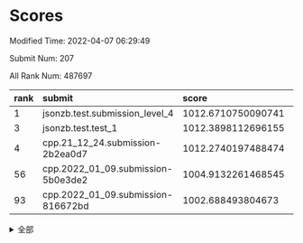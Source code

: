 # Scores

Modified Time: 2022-04-07 06:29:49

Submit Num: 207

All Rank Num: 487697

| rank |               submit               |       score        |       sigma        | pk_num |
| :--- | :--------------------------------- | :----------------- | :----------------- | :----- |
| 1    | jsonzb.test.submission_level_4     | 1012.6710750090741 | 0.784390108521048  | 9423   |
| 3    | jsonzb.test.test_1                 | 1012.3898112696155 | 0.792665769320428  | 9427   |
| 4    | cpp.21_12_24.submission-2b2ea0d7   | 1012.2740197488474 | 0.820663447640242  | 9419   |
| 56   | cpp.2022_01_09.submission-5b0e3de2 | 1004.9132261468545 | 0.7228933612668075 | 9427   |
| 93   | cpp.2022_01_09.submission-816672bd | 1002.688493804673  | 0.704710302901149  | 9420   |


<details>
<summary>全部</summary>

| rank |                 submit                 |       score        |       sigma        | pk_num |
| :--- | :------------------------------------- | :----------------- | :----------------- | :----- |
| 1    | jsonzb.test.submission_level_4         | 1012.6710750090741 | 0.784390108521048  | 9423   |
| 2    | gobigger.level_3.submission_level_3_39 | 1012.4459200641511 | 0.7975909054955997 | 9421   |
| 3    | jsonzb.test.test_1                     | 1012.3898112696155 | 0.792665769320428  | 9427   |
| 4    | cpp.21_12_24.submission-2b2ea0d7       | 1012.2740197488474 | 0.820663447640242  | 9419   |
| 5    | gobigger.level_3.submission_level_3_25 | 1011.3788049820834 | 0.7770980620799246 | 9421   |
| 6    | gobigger.level_3.submission_level_3_8  | 1011.2128111491959 | 0.7771736954931682 | 9422   |
| 7    | gobigger.level_3.submission_level_3_32 | 1011.163730023072  | 0.7698234578081956 | 9425   |
| 8    | gobigger.level_3.submission_level_3_15 | 1011.0204330961935 | 0.7578212531324737 | 9425   |
| 9    | gobigger.level_3.submission_level_3_17 | 1010.9162177810852 | 0.7596503368216154 | 9425   |
| 10   | gobigger.level_3.submission_level_3_23 | 1010.8436879317659 | 0.773093404537036  | 9428   |
| 11   | gobigger.level_3.submission_level_3_4  | 1010.697296006079  | 0.7505968302366267 | 9419   |
| 12   | gobigger.level_3.submission_level_3_9  | 1010.6452533804559 | 0.7652153289014006 | 9420   |
| 13   | gobigger.level_3.submission_level_3_37 | 1010.4922626014057 | 0.7624384491326059 | 9425   |
| 14   | gobigger.level_3.submission_level_3_22 | 1010.4306769699234 | 0.7686766232846999 | 9425   |
| 15   | gobigger.level_3.submission_level_3_24 | 1010.4099141192361 | 0.7499525813288652 | 9423   |
| 16   | gobigger.level_3.submission_level_3_12 | 1010.3755665056967 | 0.7711545235470776 | 9425   |
| 17   | gobigger.level_3.submission_level_3_44 | 1010.3171552150134 | 0.777238391810954  | 9429   |
| 18   | gobigger.level_3.submission_level_3_40 | 1010.2671936724171 | 0.7547354615959468 | 9420   |
| 19   | gobigger.level_3.submission_level_3_18 | 1010.254181643705  | 0.7601252738870349 | 9425   |
| 20   | gobigger.level_3.submission_level_3_42 | 1010.2476520705595 | 0.779952832262009  | 9429   |
| 21   | gobigger.level_3.submission_level_3_36 | 1010.1819188432812 | 0.7490909952533883 | 9425   |
| 22   | gobigger.level_3.submission_level_3_7  | 1010.1805446169955 | 0.7605298682249801 | 9429   |
| 23   | gobigger.level_3.submission_level_3_48 | 1010.1702880475764 | 0.7777744431219014 | 9429   |
| 24   | gobigger.level_3.submission_level_3_47 | 1010.1133502466561 | 0.753698724892286  | 9421   |
| 25   | gobigger.level_3.submission_level_3_43 | 1010.0758473569964 | 0.7895199824961356 | 9421   |
| 26   | gobigger.level_3.submission_level_3_1  | 1009.9251527212165 | 0.7512067571635003 | 9427   |
| 27   | gobigger.level_3.submission_level_3_35 | 1009.9089614305053 | 0.7639511653356319 | 9426   |
| 28   | gobigger.level_3.submission_level_3_30 | 1009.8297190236498 | 0.7493291336944811 | 9427   |
| 29   | gobigger.level_3.submission_level_3_46 | 1009.8085657664162 | 0.7395001881682425 | 9422   |
| 30   | gobigger.level_3.submission_level_3_19 | 1009.7980422428554 | 0.7590845707561382 | 9419   |
| 31   | gobigger.level_3.submission_level_3_0  | 1009.7934866400471 | 0.7562478819468287 | 9420   |
| 32   | gobigger.level_3.submission_level_3_49 | 1009.7415838419748 | 0.7685246675893534 | 9424   |
| 33   | gobigger.level_3.submission_level_3_2  | 1009.7406588438214 | 0.7509982590715937 | 9426   |
| 34   | gobigger.level_3.submission_level_3_13 | 1009.6763398792453 | 0.753367858452746  | 9425   |
| 35   | gobigger.level_3.submission_level_3_26 | 1009.6681694708032 | 0.7685750447163933 | 9429   |
| 36   | gobigger.level_3.submission_level_3_5  | 1009.6249115969669 | 0.7695149353037402 | 9425   |
| 37   | gobigger.level_3.submission_level_3_3  | 1009.591622627744  | 0.7389640995565963 | 9423   |
| 38   | gobigger.level_3.submission_level_3_41 | 1009.4734195450873 | 0.7446279349768223 | 9424   |
| 39   | gobigger.level_3.submission_level_3_10 | 1009.462368491552  | 0.7501745558989983 | 9427   |
| 40   | gobigger.level_3.submission_level_3_45 | 1009.4094529442114 | 0.7703652103513821 | 9429   |
| 41   | gobigger.level_3.submission_level_3_33 | 1009.4040157591179 | 0.7628281798073975 | 9421   |
| 42   | gobigger.level_3.submission_level_3_28 | 1009.3513696049057 | 0.742386042294104  | 9427   |
| 43   | gobigger.level_3.submission_level_3_21 | 1009.221429145013  | 0.7775636293848638 | 9420   |
| 44   | gobigger.level_3.submission_level_3_34 | 1009.2149638178206 | 0.7485119712135947 | 9421   |
| 45   | gobigger.level_3.submission_level_3_27 | 1009.2082597524877 | 0.7560229452732756 | 9425   |
| 46   | gobigger.level_3.submission_level_3_38 | 1009.1935145616127 | 0.7635762850631963 | 9416   |
| 47   | gobigger.level_3.submission_level_3_6  | 1009.1306049302623 | 0.7543229340987053 | 9422   |
| 48   | gobigger.level_3.submission_level_3_16 | 1009.0997547890004 | 0.7532210962642935 | 9425   |
| 49   | gobigger.level_3.submission_level_3_29 | 1009.0140053981953 | 0.7527307103101444 | 9427   |
| 50   | gobigger.level_3.submission_level_3_11 | 1009.0018315204962 | 0.7646044547530889 | 9423   |
| 51   | gobigger.level_3.submission_level_3_14 | 1008.9571809709342 | 0.7554356308618999 | 9425   |
| 52   | gobigger.level_3.submission_level_3_31 | 1008.854659312793  | 0.7526728475614428 | 9425   |
| 53   | gobigger.level_3.submission_level_3_20 | 1008.2232634390186 | 0.7432340837566384 | 9423   |
| 54   | gobigger.level_1.submission_level_1_45 | 1005.8621278447727 | 0.7265086462742995 | 9424   |
| 55   | gobigger.level_1.submission_level_1_49 | 1004.9505481424671 | 0.7199861669157732 | 9421   |
| 56   | cpp.2022_01_09.submission-5b0e3de2     | 1004.9132261468545 | 0.7228933612668075 | 9427   |
| 57   | gobigger.level_1.submission_level_1_43 | 1004.908878386643  | 0.710789093087702  | 9427   |
| 58   | gobigger.level_1.submission_level_1_19 | 1004.7665207043287 | 0.7156842322759235 | 9428   |
| 59   | gobigger.level_1.submission_level_1_23 | 1004.7407924783095 | 0.7151553861658597 | 9425   |
| 60   | gobigger.level_1.submission_level_1_35 | 1004.4924493286757 | 0.7237680071866076 | 9423   |
| 61   | gobigger.level_1.submission_level_1_37 | 1004.4659640032814 | 0.7200712806474255 | 9417   |
| 62   | gobigger.level_1.submission_level_1_29 | 1004.1758721151712 | 0.7126325871990531 | 9424   |
| 63   | gobigger.level_1.submission_level_1_25 | 1003.9645344321043 | 0.7242198839466731 | 9428   |
| 64   | gobigger.level_1.submission_level_1_4  | 1003.9380203394545 | 0.7144773595953581 | 9427   |
| 65   | gobigger.level_1.submission_level_1_16 | 1003.888076809699  | 0.7073835950857922 | 9421   |
| 66   | gobigger.level_1.submission_level_1_10 | 1003.8281401798561 | 0.7232548660224337 | 9425   |
| 67   | gobigger.level_1.submission_level_1_47 | 1003.7194213653798 | 0.7195892045233757 | 9423   |
| 68   | gobigger.level_1.submission_level_1_42 | 1003.7141770740749 | 0.7075478694483689 | 9428   |
| 69   | gobigger.level_1.submission_level_1_7  | 1003.7135405239108 | 0.7222403910369213 | 9427   |
| 70   | gobigger.level_1.submission_level_1_40 | 1003.6521824187981 | 0.7119724660264662 | 9421   |
| 71   | gobigger.level_1.submission_level_1_44 | 1003.5195075576684 | 0.709129490024194  | 9427   |
| 72   | gobigger.level_1.submission_level_1_26 | 1003.5045265992554 | 0.7289603691504961 | 9422   |
| 73   | gobigger.level_1.submission_level_1_36 | 1003.4037078667131 | 0.7310452604611739 | 9428   |
| 74   | gobigger.level_1.submission_level_1_15 | 1003.3964595781331 | 0.7000620630645141 | 9415   |
| 75   | gobigger.level_1.submission_level_1_17 | 1003.3917153893105 | 0.7187594615743097 | 9426   |
| 76   | gobigger.level_1.submission_level_1_24 | 1003.2901829876843 | 0.71282705277423   | 9427   |
| 77   | gobigger.level_1.submission_level_1_28 | 1003.2748012110144 | 0.7124903855180795 | 9429   |
| 78   | gobigger.level_1.submission_level_1_11 | 1003.2054028070627 | 0.7068284768775684 | 9421   |
| 79   | gobigger.level_1.submission_level_1_12 | 1003.170331187581  | 0.7166792550392342 | 9423   |
| 80   | gobigger.level_1.submission_level_1_41 | 1003.1486533578973 | 0.7281189451057904 | 9427   |
| 81   | gobigger.level_1.submission_level_1_9  | 1003.1181343836348 | 0.70653595642586   | 9421   |
| 82   | gobigger.level_1.submission_level_1_3  | 1003.0859422007264 | 0.7246747474680683 | 9430   |
| 83   | gobigger.level_1.submission_level_1_31 | 1003.0750176817214 | 0.7035705067997845 | 9425   |
| 84   | gobigger.level_1.submission_level_1_32 | 1003.0655001630643 | 0.706501569419789  | 9429   |
| 85   | gobigger.level_1.submission_level_1_38 | 1003.0359905952929 | 0.7200268039257952 | 9425   |
| 86   | gobigger.level_1.submission_level_1_14 | 1002.9358963724287 | 0.7191675368140615 | 9422   |
| 87   | gobigger.level_1.submission_level_1_21 | 1002.8560330171949 | 0.705581152992249  | 9421   |
| 88   | gobigger.level_1.submission_level_1_48 | 1002.8501267645869 | 0.7209001973927522 | 9427   |
| 89   | gobigger.level_1.submission_level_1_22 | 1002.8300256587987 | 0.7075227696019365 | 9424   |
| 90   | gobigger.level_1.submission_level_1_1  | 1002.793545317002  | 0.7239780817696854 | 9428   |
| 91   | gobigger.level_1.submission_level_1_20 | 1002.7845990420803 | 0.6954664000390252 | 9427   |
| 92   | gobigger.level_1.submission_level_1_6  | 1002.7723908188873 | 0.7229719991222784 | 9420   |
| 93   | cpp.2022_01_09.submission-816672bd     | 1002.688493804673  | 0.704710302901149  | 9420   |
| 94   | gobigger.level_1.submission_level_1_27 | 1002.6191299250916 | 0.7208381804415348 | 9421   |
| 95   | gobigger.level_1.submission_level_1_30 | 1002.6078607251733 | 0.7194008662065152 | 9423   |
| 96   | gobigger.level_1.submission_level_1_33 | 1002.602367043886  | 0.7111649265448116 | 9425   |
| 97   | gobigger.level_1.submission_level_1_5  | 1002.5740020745282 | 0.7138794559504037 | 9428   |
| 98   | gobigger.level_1.submission_level_1_2  | 1002.5353921776704 | 0.7158749168656589 | 9425   |
| 99   | gobigger.level_1.submission_level_1_13 | 1002.4721397067993 | 0.707999727896885  | 9420   |
| 100  | gobigger.level_1.submission_level_1_46 | 1002.3638424657005 | 0.7207587551416099 | 9422   |
| 101  | gobigger.level_1.submission_level_1_18 | 1002.3252762140023 | 0.7153427460002124 | 9425   |
| 102  | gobigger.level_1.submission_level_1_34 | 1002.201493967575  | 0.7190135524125174 | 9425   |
| 103  | gobigger.level_1.submission_level_1_8  | 1002.1770902718981 | 0.7172515443807892 | 9422   |
| 104  | gobigger.level_1.submission_level_1_0  | 1002.1651646355366 | 0.7228243191955337 | 9421   |
| 105  | gobigger.level_1.submission_level_1_39 | 1002.1163585343006 | 0.7036698700270378 | 9423   |
| 106  | gobigger.random.submission_random_21   | 997.1423849477773  | 0.7128447224101534 | 9429   |
| 107  | gobigger.random.submission_random_7    | 996.9960416323424  | 0.7063868898286287 | 9423   |
| 108  | gobigger.random.submission_random_42   | 996.9873487895329  | 0.7053092919814257 | 9425   |
| 109  | gobigger.random.submission_random_6    | 996.9541551500499  | 0.7036673487597107 | 9419   |
| 110  | gobigger.random.submission_random_3    | 996.9392658611058  | 0.6996500499995326 | 9427   |
| 111  | gobigger.random.submission_random_25   | 996.9260354312045  | 0.7168359005643073 | 9422   |
| 112  | gobigger.random.submission_random_19   | 996.9086284838344  | 0.7078522327035583 | 9423   |
| 113  | gobigger.random.submission_random_49   | 996.898672067806   | 0.7066015037181655 | 9424   |
| 114  | gobigger.random.submission_random_18   | 996.8760468611636  | 0.7145623765716349 | 9423   |
| 115  | gobigger.random.submission_random_9    | 996.7674839360149  | 0.7100780695458558 | 9427   |
| 116  | gobigger.random.submission_random_34   | 996.6926487026979  | 0.7089899786843472 | 9427   |
| 117  | gobigger.random.submission_random_33   | 996.6222263297699  | 0.7163965321394824 | 9423   |
| 118  | gobigger.random.submission_random_29   | 996.5541673649814  | 0.7001858413782859 | 9419   |
| 119  | gobigger.random.submission_random_8    | 996.5251003349592  | 0.7013513411363242 | 9421   |
| 120  | gobigger.random.submission_random_1    | 996.4367555639878  | 0.7002860795220741 | 9421   |
| 121  | gobigger.random.submission_random_4    | 996.4329163905456  | 0.6939992033622494 | 9421   |
| 122  | gobigger.random.submission_random_2    | 996.3819695239761  | 0.7086303554325655 | 9430   |
| 123  | gobigger.random.submission_random_0    | 996.3707315107246  | 0.7032178792951911 | 9423   |
| 124  | gobigger.random.submission_random_11   | 996.3346536174718  | 0.7061172532218221 | 9420   |
| 125  | gobigger.random.submission_random_32   | 996.3128113513427  | 0.7083240997957138 | 9424   |
| 126  | gobigger.random.submission_random_31   | 996.2936922008769  | 0.7164481008079588 | 9420   |
| 127  | gobigger.random.submission_random_35   | 996.2849144125736  | 0.7148885687318324 | 9425   |
| 128  | gobigger.random.submission_random_45   | 996.2814579150565  | 0.6957450630729105 | 9426   |
| 129  | gobigger.random.submission_random_28   | 996.2674389677287  | 0.7196600502781025 | 9427   |
| 130  | gobigger.random.submission_random_48   | 996.2167659467676  | 0.7141469195107981 | 9425   |
| 131  | gobigger.random.submission_random_17   | 996.2149152494467  | 0.7066680464879592 | 9425   |
| 132  | gobigger.random.submission_random_43   | 996.1963725342176  | 0.694169015837878  | 9424   |
| 133  | gobigger.random.submission_random_39   | 996.1604380872893  | 0.714867580887735  | 9418   |
| 134  | gobigger.random.submission_random_12   | 996.150576239424   | 0.705960968848832  | 9420   |
| 135  | gobigger.random.submission_random_40   | 996.1327288056975  | 0.6981755674182859 | 9432   |
| 136  | gobigger.random.submission_random_10   | 996.096190847073   | 0.715433201955883  | 9424   |
| 137  | gobigger.random.submission_random_44   | 996.024626448322   | 0.7109293732254729 | 9422   |
| 138  | gobigger.random.submission_random_15   | 996.0018534016879  | 0.7118116885690516 | 9423   |
| 139  | gobigger.random.submission_random_14   | 995.9592573407322  | 0.7153737259925037 | 9422   |
| 140  | gobigger.random.submission_random_30   | 995.8846305931124  | 0.7117349150894376 | 9426   |
| 141  | gobigger.random.submission_random_23   | 995.8251575790338  | 0.7195000714095652 | 9420   |
| 142  | gobigger.random.submission_random_36   | 995.8247033086997  | 0.7071949700251846 | 9427   |
| 143  | gobigger.random.submission_random_26   | 995.786690743791   | 0.7095237462484231 | 9423   |
| 144  | gobigger.random.submission_random_37   | 995.6251745411402  | 0.7184697721305607 | 9427   |
| 145  | gobigger.random.submission_random_20   | 995.6147111292507  | 0.703170238727268  | 9425   |
| 146  | gobigger.random.submission_random_5    | 995.5237097377621  | 0.7250767265354144 | 9426   |
| 147  | gobigger.random.submission_random_22   | 995.3943651850858  | 0.7248257153461319 | 9424   |
| 148  | gobigger.random.submission_random_24   | 995.2898434514553  | 0.7053150726249976 | 9423   |
| 149  | gobigger.random.submission_random_27   | 995.2758326970586  | 0.7057829928017488 | 9421   |
| 150  | gobigger.random.submission_random_16   | 995.2001242333114  | 0.7259992143412144 | 9423   |
| 151  | gobigger.random.submission_random_46   | 994.9992104202367  | 0.7079464010169555 | 9423   |
| 152  | gobigger.random.submission_random_13   | 994.7963587977044  | 0.7145082469453737 | 9423   |
| 153  | gobigger.random.submission_random_38   | 994.7909152245436  | 0.7128135500693865 | 9428   |
| 154  | gobigger.random.submission_random_41   | 994.4333838107609  | 0.7070158054529077 | 9426   |
| 155  | gobigger.random.submission_random_47   | 994.112365633366   | 0.7165413696539035 | 9421   |
| 156  | gobigger.level_2.submission_level_2_5  | 993.9533261364307  | 0.7523256669025272 | 9422   |
| 157  | gobigger.level_2.submission_level_2_1  | 993.7665077100954  | 0.7161904974287223 | 9425   |
| 158  | gobigger.level_2.submission_level_2_4  | 993.6891677658905  | 0.7346495346945258 | 9426   |
| 159  | gobigger.level_2.submission_level_2_22 | 993.6590165840673  | 0.745112059568944  | 9429   |
| 160  | gobigger.level_2.submission_level_2_25 | 993.553686635346   | 0.7421533575743704 | 9420   |
| 161  | gobigger.level_2.submission_level_2_11 | 993.5266493190597  | 0.7355318358680554 | 9426   |
| 162  | gobigger.level_2.submission_level_2_38 | 993.4826109296822  | 0.7513810924443873 | 9427   |
| 163  | gobigger.level_2.submission_level_2_35 | 993.4366955042668  | 0.738092672056663  | 9425   |
| 164  | gobigger.level_2.submission_level_2_45 | 993.3988576351297  | 0.7273979717124169 | 9430   |
| 165  | gobigger.level_2.submission_level_2_18 | 993.3343411834118  | 0.7359323638046621 | 9423   |
| 166  | gobigger.level_2.submission_level_2_12 | 993.3196484524012  | 0.738957599781272  | 9421   |
| 167  | gobigger.level_2.submission_level_2_24 | 993.2958928175686  | 0.7286953544378887 | 9424   |
| 168  | gobigger.level_2.submission_level_2_31 | 992.9906833952462  | 0.7425802526211378 | 9425   |
| 169  | gobigger.level_2.submission_level_2_44 | 992.7167363961879  | 0.7350359866377566 | 9420   |
| 170  | gobigger.level_2.submission_level_2_36 | 992.6309718198563  | 0.7271578173292755 | 9421   |
| 171  | gobigger.level_2.submission_level_2_28 | 992.6227252715817  | 0.7405464727966975 | 9427   |
| 172  | gobigger.level_2.submission_level_2_2  | 992.551068580612   | 0.7639684595887586 | 9425   |
| 173  | gobigger.level_2.submission_level_2_42 | 992.5082528918816  | 0.7547455245040576 | 9432   |
| 174  | gobigger.level_2.submission_level_2_15 | 992.4632615355348  | 0.7365137681959071 | 9428   |
| 175  | gobigger.level_2.submission_level_2_34 | 992.4185857112108  | 0.7396527479161523 | 9423   |
| 176  | gobigger.level_2.submission_level_2_46 | 992.3589798069455  | 0.7479580766425581 | 9423   |
| 177  | gobigger.level_2.submission_level_2_47 | 992.2667179832592  | 0.7664804597392564 | 9427   |
| 178  | gobigger.level_2.submission_level_2_30 | 992.2570560330669  | 0.7674557316341173 | 9423   |
| 179  | gobigger.level_2.submission_level_2_49 | 992.1604354471654  | 0.7587771746247407 | 9421   |
| 180  | gobigger.level_2.submission_level_2_6  | 992.1142990952245  | 0.7376502718996923 | 9422   |
| 181  | gobigger.level_2.submission_level_2_3  | 992.090719141983   | 0.7376662463138678 | 9423   |
| 182  | gobigger.level_2.submission_level_2_9  | 991.972685541163   | 0.7568046909297682 | 9426   |
| 183  | gobigger.level_2.submission_level_2_39 | 991.9635123406655  | 0.7370482220629024 | 9420   |
| 184  | gobigger.level_2.submission_level_2_26 | 991.9237113307705  | 0.7283077736522947 | 9423   |
| 185  | gobigger.level_2.submission_level_2_10 | 991.8751646951073  | 0.7527770269299839 | 9424   |
| 186  | gobigger.level_2.submission_level_2_41 | 991.8142449058192  | 0.7386723233472003 | 9427   |
| 187  | gobigger.level_2.submission_level_2_21 | 991.7617094368585  | 0.7483728627738792 | 9428   |
| 188  | gobigger.level_2.submission_level_2_27 | 991.741220249002   | 0.7631098992041663 | 9425   |
| 189  | gobigger.level_2.submission_level_2_40 | 991.7067312174646  | 0.7395021389509017 | 9424   |
| 190  | gobigger.level_2.submission_level_2_43 | 991.6764100260067  | 0.7358883969452243 | 9425   |
| 191  | gobigger.level_2.submission_level_2_0  | 991.6450531883726  | 0.7601302237146763 | 9420   |
| 192  | gobigger.level_2.submission_level_2_17 | 991.4792771130036  | 0.7746587369681441 | 9426   |
| 193  | gobigger.level_2.submission_level_2_32 | 991.317771752856   | 0.7681389198311238 | 9419   |
| 194  | gobigger.level_2.submission_level_2_8  | 991.312187371755   | 0.7640841132858991 | 9424   |
| 195  | gobigger.level_2.submission_level_2_13 | 991.1983733796146  | 0.7596995496230723 | 9420   |
| 196  | gobigger.level_2.submission_level_2_20 | 991.163251000021   | 0.7546789762685243 | 9428   |
| 197  | gobigger.level_2.submission_level_2_37 | 991.0965902624915  | 0.7584983572628254 | 9422   |
| 198  | gobigger.level_2.submission_level_2_48 | 991.0124717181379  | 0.7564277610072248 | 9423   |
| 199  | gobigger.level_2.submission_level_2_14 | 990.9304310885503  | 0.7555516044445246 | 9425   |
| 200  | gobigger.level_2.submission_level_2_19 | 990.826857909616   | 0.752048160752875  | 9417   |
| 201  | gobigger.level_2.submission_level_2_7  | 990.7593070181721  | 0.7733464657856172 | 9424   |
| 202  | gobigger.level_2.submission_level_2_29 | 990.6058419064804  | 0.7773073313615783 | 9427   |
| 203  | gobigger.level_2.submission_level_2_16 | 990.5573917774024  | 0.7526792705895334 | 9426   |
| 204  | gobigger.level_2.submission_level_2_23 | 990.5421838131903  | 0.7911894035834143 | 9425   |
| 205  | gobigger.level_2.submission_level_2_33 | 990.4607899068432  | 0.7531073889173449 | 9425   |
| 206  | gobigger.none.submission_none_0        | 977.187960554952   | 1.2659752389770698 | 9427   |
| 207  | gobigger.none.submission_none_1        | 976.127092930552   | 1.5077676160021776 | 9429   |

</details>